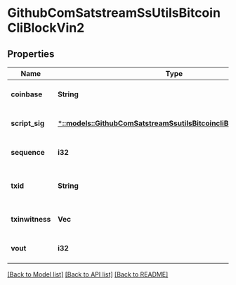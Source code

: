 # GithubComSatstreamSsUtilsBitcoinCliBlockVin2

## Properties
Name | Type | Description | Notes
------------ | ------------- | ------------- | -------------
**coinbase** | **String** | Coinbase transaction input | [optional] [default to null]
**script_sig** | [***::models::GithubComSatstreamSsutilsBitcoincliBlockVin2ScriptSig**](github_com_satstream_ssutils_bitcoincli.BlockVin2_scriptSig.md) |  | [optional] [default to null]
**sequence** | **i32** | Input sequence number | [optional] [default to null]
**txid** | **String** | Transaction ID of the referenced output | [optional] [default to null]
**txinwitness** | **Vec<String>** |  | [optional] [default to null]
**vout** | **i32** | Index of the referenced output | [optional] [default to null]

[[Back to Model list]](../README.md#documentation-for-models) [[Back to API list]](../README.md#documentation-for-api-endpoints) [[Back to README]](../README.md)


